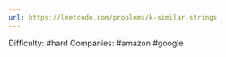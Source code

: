 ```yaml
---
url: https://leetcode.com/problems/k-similar-strings
---
```


Difficulty: #hard
Companies: #amazon #google